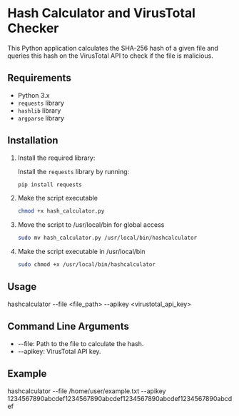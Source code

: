 # Hash Calculator and VirusTotal Checker

This Python application calculates the SHA-256 hash of a given file and queries this hash on the VirusTotal API to check if the file is malicious.

## Requirements

- Python 3.x
- `requests` library
- `hashlib` library
- `argparse` library

## Installation

1. Install the required library:

   Install the `requests` library by running:
   ```sh
   pip install requests
2. Make the script executable
   ```sh
   chmod +x hash_calculator.py
   
4. Move the script to /usr/local/bin for global access

   ```sh
   sudo mv hash_calculator.py /usr/local/bin/hashcalculator

6. Make the script executable in /usr/local/bin

   ```sh
   sudo chmod +x /usr/local/bin/hashcalculator

## Usage

hashcalculator --file <file_path> --apikey <virustotal_api_key>

## Command Line Arguments

* --file: Path to the file to calculate the hash.
* --apikey: VirusTotal API key.

## Example

hashcalculator --file /home/user/example.txt --apikey 1234567890abcdef1234567890abcdef1234567890abcdef1234567890abcdef   
